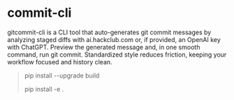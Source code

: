 # commit-cli
gitcommit-cli is a CLI tool that auto-generates git commit messages by analyzing staged diffs with ai.hackclub.com or, if provided, an OpenAI key with ChatGPT. Preview the generated message and, in one smooth command, run git commit. Standardized style reduces friction, keeping your workflow focused and history clean.

> 
> pip install --upgrade build
> 
>
> pip install -e .